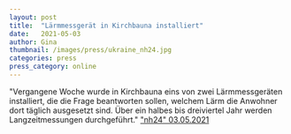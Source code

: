 ```yaml
---
layout: post
title:  "Lärmmessgerät in Kirchbauna installiert"
date:   2021-05-03
author: Gina
thumbnail: /images/press/ukraine_nh24.jpg
categories: press
press_category: online
---
```

"Vergangene Woche wurde in Kirchbauna eins von zwei Lärmmessgeräten installiert, die die Frage beantworten sollen, welchem Lärm die Anwohner dort täglich ausgesetzt sind. Über ein halbes bis dreiviertel Jahr werden Langzeitmessungen durchgeführt."
<a href="https://nh24.de/2021/05/03/laermmessgeraet-in-kirchbauna-installiert/" target="_blank">"nh24" 03.05.2021</a>
